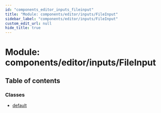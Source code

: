 ```yaml
---
id: "components_editor_inputs_fileinput"
title: "Module: components/editor/inputs/FileInput"
sidebar_label: "components/editor/inputs/FileInput"
custom_edit_url: null
hide_title: true
---
```


# Module: components/editor/inputs/FileInput

## Table of contents

### Classes

- [default](../classes/components_editor_inputs_fileinput.default.md)
